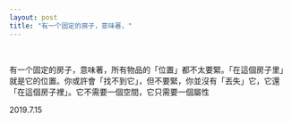 ```yaml
---
layout: post
title: "有一个固定的房子，意味著，"
---
```


  
&nbsp;
&nbsp;


有一个固定的房子，意味著，所有物品的「位置」都不太要緊。「在這個房子里」就是它的位置。你或許會「找不到它」，但不要緊，你並沒有「丟失」它，它還「在這個房子裡」。它不需要一個空間，它只需要一個屬性 ​​​ ​​​​

2019.7.15